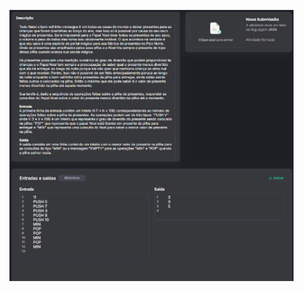 ![Texto Alternativo](https://raw.githubusercontent.com/sevak19/AEDS-II/main/PROVAS/Prova%20Pratica%201/Questao%20em%20JAVA/Menor%20da%20Pilha.png)
